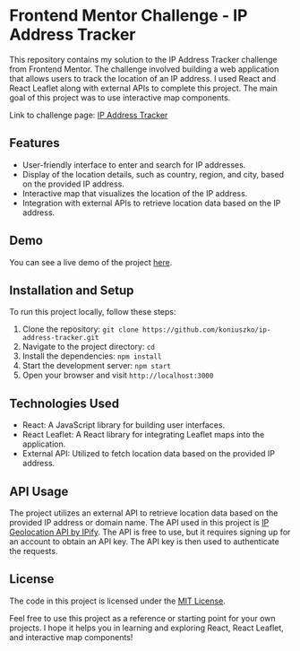 # Frontend Mentor Challenge - IP Address Tracker

This repository contains my solution to the IP Address Tracker challenge from Frontend Mentor. The challenge involved
building a web application that allows users to track the location of an IP address. I used React and React Leaflet
along with external APIs to complete this project. The main goal of this project was to use interactive map components.

Link to challenge page: [IP Address Tracker](https://www.frontendmentor.io/challenges/ip-address-tracker-I8-0yYAH0)

## Features

- User-friendly interface to enter and search for IP addresses.
- Display of the location details, such as country, region, and city, based on the provided IP address.
- Interactive map that visualizes the location of the IP address.
- Integration with external APIs to retrieve location data based on the IP address.

## Demo

You can see a live demo of the project [here](https://tangerine-kitten-a7c2eb.netlify.app).

## Installation and Setup

To run this project locally, follow these steps:

1. Clone the repository: `git clone https://github.com/koniuszko/ip-address-tracker.git`
2. Navigate to the project directory: `cd`
3. Install the dependencies: `npm install`
4. Start the development server: `npm start`
5. Open your browser and visit `http://localhost:3000`

## Technologies Used

- React: A JavaScript library for building user interfaces.
- React Leaflet: A React library for integrating Leaflet maps into the application.
- External API: Utilized to fetch location data based on the provided IP address.

## API Usage

The project utilizes an external API to retrieve location data based on the provided IP address or domain name. The API
used in this project is [IP Geolocation API by IPify](https://geo.ipify.org). The API is free to use, but it requires
signing up for an account to obtain an API key. The API key is then used to authenticate the requests.

## License

The code in this project is licensed under the [MIT License](LICENSE).

Feel free to use this project as a reference or starting point for your own projects. I hope it helps you in learning
and exploring React, React Leaflet, and interactive map components!
